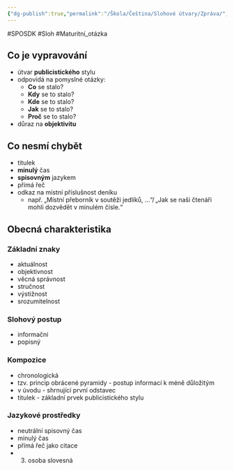 ```yaml
---
{"dg-publish":true,"permalink":"/Škola/Čeština/Slohové útvary/Zpráva/","created":"2024-03-31T18:38:07.608+02:00","updated":"2024-04-02T20:21:33.283+02:00"}
---
```


#SPOSDK #Sloh #Maturitní_otázka 
## Co je vypravování
- útvar **publicistického** stylu
- odpovídá na pomyslné otázky:
	- **Co** se stalo?
	- **Kdy** se to stalo?
	- **Kde** se to stalo?
	- **Jak** se to stalo?
	- **Proč** se to stalo?
- důraz na **objektivitu**
## Co nesmí chybět
- titulek
- **minulý** čas
- **spisovným** jazykem
- přímá řeč
- odkaz na místní příslušnost deníku 
	- např. „Místní přeborník v soutěži jedlíků, …“/ „Jak se naši čtenáři mohli dozvědět v minulém čísle.“
## Obecná charakteristika
### Základní znaky
- aktuálnost
- objektivnost
- věcná správnost
- stručnost
- výstižnost
- srozumitelnost
### Slohový postup
- informační
- popisný
### Kompozice
- chronologická
- tzv. princip obrácené pyramidy - postup informací k méně důložitým
- v úvodu - shrnující první odstavec
- titulek - základní prvek publicistického stylu
### Jazykové prostředky
- neutrální spisovný čas
- minulý čas
- přímá řeč jako citace
- 3. osoba slovesná
